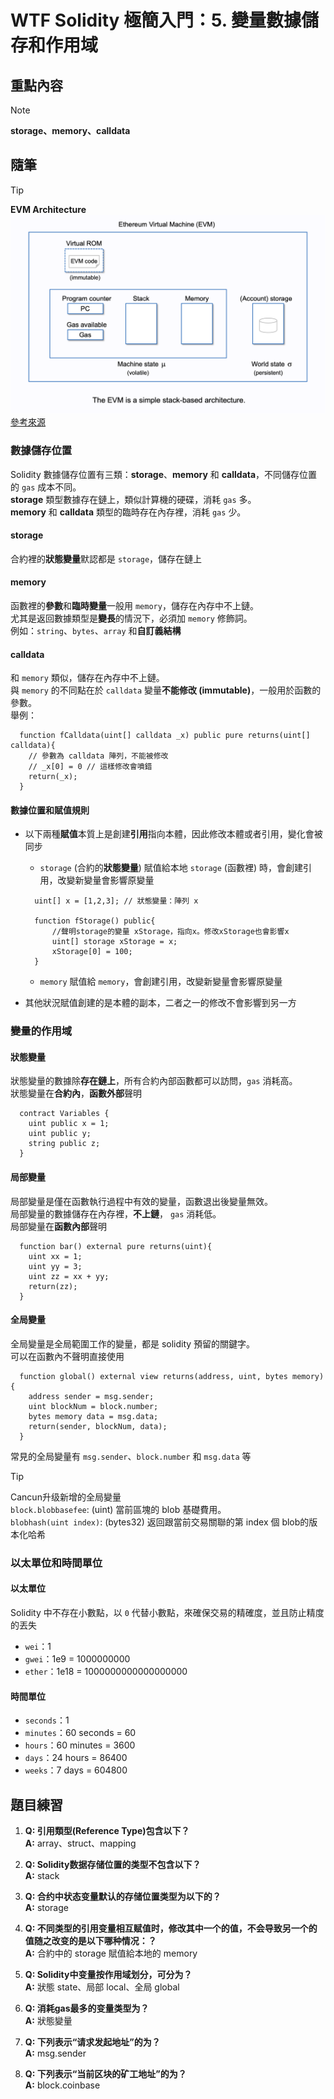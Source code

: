 # WTF Solidity 極簡入門：5. 變量數據儲存和作用域

## 重點內容

> [!NOTE]
> **storage、memory、calldata**

## 隨筆

> [!TIP]
> **EVM Architecture**
> [![105/img1](../img/105/img1.png)](<https://takenobu-hs.github.io/downloads/ethereum_evm_illustrated.pdf>)
> [參考來源](<https://takenobu-hs.github.io/downloads/ethereum_evm_illustrated.pdf>)

### 數據儲存位置

Solidity 數據儲存位置有三類：**storage**、**memory** 和 **calldata**，不同儲存位置的 `gas` 成本不同。  
**storage** 類型數據存在鏈上，類似計算機的硬碟，消耗 `gas` 多。  
**memory** 和 **calldata** 類型的臨時存在內存裡，消耗 `gas` 少。

#### storage

合約裡的**狀態變量**默認都是 `storage`，儲存在鏈上

#### memory

函數裡的**參數**和**臨時變量**一般用 `memory`，儲存在內存中不上鏈。  
尤其是返回數據類型是**變長**的情況下，必須加 `memory` 修飾詞。  
例如：`string`、`bytes`、`array` 和**自訂義結構**

#### calldata

和 `memory` 類似，儲存在內存中不上鏈。  
與 `memory` 的不同點在於 `calldata` 變量**不能修改 (immutable)**，一般用於函數的參數。  
舉例：

```solidity
  function fCalldata(uint[] calldata _x) public pure returns(uint[] calldata){
    // 參數為 calldata 陣列，不能被修改
    // _x[0] = 0 // 這樣修改會噴錯
    return(_x);
  }
```

#### 數據位置和賦值規則

- 以下兩種**賦值**本質上是創建**引用**指向本體，因此修改本體或者引用，變化會被同步
  - `storage` (合約的**狀態變量**) 賦值給本地 `storage` (函數裡) 時，會創建引用，改變新變量會影響原變量

  ```solidity
    uint[] x = [1,2,3]; // 狀態變量：陣列 x

    function fStorage() public{
        //聲明storage的變量 xStorage，指向x。修改xStorage也會影響x
        uint[] storage xStorage = x;
        xStorage[0] = 100;
    }
  ```

  - `memory` 賦值給 `memory`，會創建引用，改變新變量會影響原變量
- 其他狀況賦值創建的是本體的副本，二者之一的修改不會影響到另一方

### 變量的作用域

#### 狀態變量

狀態變量的數據除**存在鏈上**，所有合約內部函數都可以訪問，`gas` 消耗高。  
狀態變量在**合約內**，**函數外部**聲明

```solidity
  contract Variables {
    uint public x = 1;
    uint public y;
    string public z;
  }
```

#### 局部變量

局部變量是僅在函數執行過程中有效的變量，函數退出後變量無效。  
局部變量的數據儲存在內存裡，**不上鏈**， `gas` 消耗低。  
局部變量在**函數內部**聲明

```solidity
  function bar() external pure returns(uint){
    uint xx = 1;
    uint yy = 3;
    uint zz = xx + yy;
    return(zz);
  }
```

#### 全局變量

全局變量是全局範圍工作的變量，都是 solidity 預留的關鍵字。  
可以在函數內不聲明直接使用

```solidity
  function global() external view returns(address, uint, bytes memory){
    address sender = msg.sender;
    uint blockNum = block.number;
    bytes memory data = msg.data;
    return(sender, blockNum, data);
  }
```

常見的全局變量有 `msg.sender`、`block.number` 和 `msg.data` 等

> [!TIP]
> Cancun升级新增的全局變量  
> `block.blobbasefee`: (uint) 當前區塊的 blob 基礎費用。  
> `blobhash(uint index)`: (bytes32) 返回跟當前交易關聯的第 index 個 blob的版本化哈希

### 以太單位和時間單位

#### 以太單位

Solidity 中不存在小數點，以 `0` 代替小數點，來確保交易的精確度，並且防止精度的丟失

- `wei`：1
- `gwei`：1e9 = 1000000000
- `ether`：1e18 = 1000000000000000000

#### 時間單位

- `seconds`：1
- `minutes`：60 seconds = 60
- `hours`：60 minutes = 3600
- `days`：24 hours = 86400
- `weeks`：7 days = 604800

## 題目練習

1. **Q: 引用類型(Reference Type)包含以下？**  
   **A:** array、struct、mapping

2. **Q: Solidity数据存储位置的类型不包含以下？**  
   **A:** stack

3. **Q: 合约中状态变量默认的存储位置类型为以下的？**  
   **A:** storage

4. **Q: 不同类型的引用变量相互赋值时，修改其中一个的值，不会导致另一个的值随之改变的是以下哪种情况：？**  
   **A:** 合約中的 storage 賦值給本地的 memory

5. **Q: Solidity中变量按作用域划分，可分为？**  
   **A:** 狀態 state、局部 local、全局 global

6. **Q: 消耗gas最多的变量类型为？**  
   **A:** 狀態變量

7. **Q: 下列表示“请求发起地址”的为？**  
   **A:** msg.sender

8. **Q: 下列表示“当前区块的矿工地址”的为？**  
   **A:** block.coinbase

<!--

__        __    _             __        __    _             _    _
\ \      / /_ _| | ___   _    \ \      / /_ _| | ___   _   | |  | |
 \ \ /\ / / _` | |/ / | | |    \ \ /\ / / _` | |/ / | | |  | |  | |
  \ V  V / (_| |   <| |_| |     \ V  V / (_| |   <| |_| |  |_|  |_|
   \_/\_/ \__,_|_|\_\\__,_|      \_/\_/ \__,_|_|\_\\__,_|  (_)  (_)

XXXXXXXXXXXXXXXXXKlkOOOXXXXXXXXXX0xddxddoooodkOKxWWxXXXXOXXX0Ox:llo0XXXXXXXXXXXXXXXXXXX
XXXXXXXXXXXXXXXXXXKONWNK00KX0xxO0XNWMMMMMMMWWXK0OOolooxx:llc::;,'';lXXXXXXXXXXXXXXXXXXX
XXXXXXXXXXXXXXXXXXXXkOWMMW0ocKMMMMMMMMMMMMMMMMMMMX;l:KW0o,..      .l00KXXXXXXXXXXXXXXXX
OOOOOOOOOO0XXXXXXXX0Ok0XWMMMNXMMMMMMMMMMMMMMMMMMMMx;;:NMN.        .lXOkXXXXXXXXXXXXXXXX
000OOOOOOOkkkkkkxcdKWWNXKNMMMWMMMMMMMMMMMMMMMMMMMMMk. .dWWX.       :OOkOOOOOOOOOOOOOOOO
MMMMMMMMMMMMMMW0ONMMNNWMMMMMMMMMMWXKXWMMMMMMMMMMMMMMX,  .kWWN:.    lMMMMMMMMMMMMMMMMMMM
MMMMMMMMMMMMM0xNMMMXNMMMMWNXXK0OOOOkxodxk0KKXNMMMMMMMW0:  .c0WWWl:ccWMMMMMMMMMMMMMMMMMM
        ....,OWMMMXWMWNKOxxxxxxxxxxddxddooodddk0XWMMMMWNKd,  .;lx0K,...................
           .XMMMMWNX0kxxxxxxxxxxxxxxxxxxxxdlodddddOXWMMMWNXXx;.    .d:                 
          .XMMMMWKkxxxxxxxxxxxxxxxxxxxdxxdxxdoddddddx0NMMMNXXWMNOl:l0Wk                
          0MMMWKkxxxxxxxxxxxxxxxxxxxxxxxxxdddddddddddddONMWNNKXMMMXKNMMK.              
        'oMMMNOkkxxkxxxxxxxxxxxxxxxxxxxxxxxxxdddodddddddd0WNNMXOWMMMXKNMN:             
     .,olWMMXkkkkkkkkxxxxxxxxxxxxxxxxxxxxxxxxdddddddddddddkXXWMW0NMMMWKXWWd            
   .;,,OdMWKkkkkkkkkkkkxxxxxxxxxxxxxdxxxxxxxxxxxdxdodddddddx0XMMWKKMMMMWXNWO           
  ..  kd0MXkkkkkkkkkkkkkkkkxxxxxxxxxxxxxxxxxxxxxxxxdodxxdddddxNMMMXKWMMMMXKW0.         
   .  dlWMOkkkkkkkxkkkkkkkkkkkkxxxxxxxxdxxxxxxxxxdxxdodxdddddoxKWMMN0WMMMMXKWX'        
    . OlMWkkkkkkkkkxkkkkkkkkkkxkkxxxxxxxddxxxxxxxddxxdoddddddodd0WMMW0NMMMMXNMX'       
     .llMXxkOOkkkkkxxkkkkkkkkkxxkkxxxxxxxxddxxxxxxdoxxdldddddoodxONMMMKWMMMMXWWK.      
      .oMKxkOOkkkOkkxxkkkkkkkkkxdxkxdxxxxxxxdodxxxxdoxxccxdxddoxxxkNMMMKWMMMWKWWK.     
       dW0kxOOOkkOkkkkxkkkkkkkkkkddkkxoclxxxxxdoodxxdox;.oxxxdodxxxkNMMWKWMMMXKMMN:    
       dWOOxOOOOdxkxkkkxxkkkkkkkkkxodkxxc',lllooollllco;l:xxxdodddxdkNMMW0WMMM0NMMWk.  
       oNOOdOOOOOxxOxxkkkxkkkkkkkkkkdclxkkoccoxxxxdooc.':'oxxddxxxxxxkWMMW0MMMN0MMMMX; 
       lNOOdOOOOOOxckOkkkOkxxkkkkkkkkkoccldddxddooc:cox0o,;xxdxxxxxxxdOWMMNXMMM0XMMMMMk
       lN00kxOOOOOOldodkkkxkxxxxxxkkkxxxdddddl::odONXkocdx,cxdxxxxxxxxxKMMMKNMMXKWMMMMM
       cN000x00OxOOOcxOxddxxddddxdddddkkxl:,. ;XXOxocoxdddd,xdxxxxxxxxxxNMMWOWMXKXMMMMM
       ,N000kk00lldxOdxOkkxxxkkkOkkkkkkkc:ooldxdoxxdddoddxx'ldxxxxxxxxxxOMMMX0MXXKMMMMM
       .N0000xO0oOOxxxoxOOOOkkdockOOkkkkkkkkkkkkkkxxxxxxxxx,cxxxxxxxxxxxxKMMMONXNKNMMMM
        KK000Od0xOxk00OkkxlldxxooOOOOkkkkkkkkkkkkkkkkkddoxx;lxxxxxxxxxxxxxWMMN0KWNXMMMM
        k00000kdOOOOxl;ldkK0kddOOOOOOOOOOOkkkkkkkkkkkxddkkx.xxxxxxxxxxxxxoXMMM0XMWKMMMM
        oK0KKK0xxloo;,lkkxdkOOOOOOOOkdOOOOOkkkkkkkkkxocxkko,kxxxxxxxxxxxdxKMMMKXMWKMMMM
        ;XO0KKK0xxddoxxO0000OOOOOOOOOOOOOOOOkkkkkxoodkkkkk:dkkkkkxxxxxxxdxOMMMNXMNXMMMM
        .X0OKKKK0xO0OOO0000000OOOOOOOOOOOOkkOkddodkkkkkkkk:kkkkkkkkxxxxxdxkWMMWXMXWMMMM
         000OKKKKKkO000000000000OOOOOOOOOkddddxkOkkkkkkkkd:kkkkkkkkkxxxdxxkWMMWXWXMMMMM
         dX00O0KKKKOk0K0000000000000OxxxxxxxxxxOOOOOOkkkx,ckkkkkkkkkkkddkxOMMMNNNWMMMMM
        .xKXK000KKKK0kOKK0000000OkkkxkOkkkkOOOOOOOOOOx:'  lkkkkkkkkkkklkkxKMMMOk0WMMMMM
         KkXXK00OKKKKKxd0KKK0000000000000OOOOOOOOxc,.   .;lkkkkkkkkkkoxkkkNMMW;..,ldkXM
         XkOXXX0000KKKKOccd0KKK00000000000Okdc;.      .lkolkkkkkkkkkdxkkkOWMMd    .cc;c
         ONdXXXXKO00KKKKKk,;oxdxxkxxxdoddol        .:kOOOx:OOkkkkkkoxkkkOWMMk     .,..:
         lW0kXXXXXKOO0KKKK0cl000KKK0OOk0Oo,:l'::cokOOOOOOO;kOOOOkkoxkkkkNMMO      ..   
         .WNO0XXXXXX0O0KKKKKOcOOKKK0kkko.;O00koO0OOOOOOOOOolOOOOkdkkkkONMWd      ..    
  .kKo    ONXO0XXXXXXX00KXKKKKdxKKKkko, o00000OO000OOOOOkxdcoOOxdOkOOKWWk'       ,     
  '0KKd   .NNXkKXXXXXXXXK00KKKKOxKKx. .kKK000000000000kxOOOx,oxkOO0XXOc.        ..     
   ,KXXk.  ;NNXOOXXXXXXXXXKO00KK0o:   d0KKK000OO000000Oxl,. .d00kdc.            '      
    ,0KOo   'KNN0OXXXXXXXXXXXKOkOO.  .K0OOOO0O0000xo:.     .'..                 .      
     'OKKd.   lKNXO0XXXXXXXXXXXXKOk;. :odddolc;'.                              ..      
      .KXXk     ckXKOKXXXXXXXXXXXXXKX0c                ...''''...              .       
       'KXNk       .'.'lkXXXXXXXXXXOo,        .coc:ok00K000000000Okl,                  
        'KKNk.            .;ccc:,.       .';cc0KKxOOkO00000000000000x                  
      ,dxd00N0.                      'lkO0000dkKKk0KKKKKKKKK00000000:                  
    .0MWWWWXK0O,:cll:.            .oKXXX00000KxKKkkxkkOOOOOOOOOOOO0O.                  
    dMWWWWWWWW0dkNNNNNK,         .KXXXXXXXK00kol,cKKx0O;.',:coxkOkl.                   
    0MWWNWWWWWWNxl0NNNNd         cNXXXXK0000OxK' :XXO0KK,                              
  .0WWWWNKKXWWWWW0lNNNNk         oNXKKKXKk0X0Kl  :XXkKOKK,                            .
  0MWWWWWWXxkNWWNX0k0XXk         l00XXd,,KXOKK.  cXXOXKKKK;       .;cool:'             
 ,NMWNWWWWWWNkkONWWKkXXx         .xo'  ;XNXXXl   cXX0KXXXXK;..'ckXXXXXXKXWNxol;.       
;WMWWXKKNWWWWWWOookkoo;.              :NNNNNK.   :XXXXK00K00KKXKKK0000KKK0K000K0xodxkxO
xMMMWWWWkONWWWWWWoXXWK.               KNNNNNd    :XXXkKXX0xOk0XK0k0KKKKK0OOOOkK00KXXX0o

-->